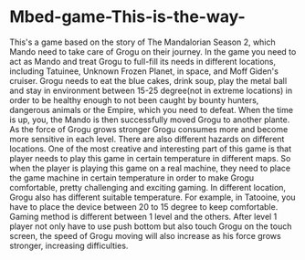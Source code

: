 # Mbed-game-This-is-the-way-
This's a game based on the story of The Mandalorian Season 2, which Mando need to take care of Grogu on their journey. In the game you need to act as Mando and treat Grogu to full-fill its needs in different locations, including Tatuinee, Unknown Frozen Planet, in space, and Moff Giden's cruiser. Grogu needs to eat the blue cakes, drink soup, play the metal ball and stay in environment between 15-25 degree(not in extreme locations) in order to be healthy enough to not been caught by bounty hunters, dangerous animals or the Empire, which you need to defeat. When the time is up, you, the Mando is then successfully moved Grogu to another plante. As the force of Grogu grows stronger Grogu consumes more and become more sensitive in each level. There are also different hazards on different locations. One of the most creative and interesting part of this game is that player needs to play this game in certain temperature in different maps. So when the player is playing this game on a real machine, they need to place the game machine in certain temperature in order to make Grogu comfortable, pretty challenging and exciting gaming. In different location, Grogu also has different suitable temperature. For example, in Tatooine, you have to place the device between 20 to 15 degree to keep comfortable. Gaming method is different between 1 level and the others. After level 1 player not only have to use push bottom but also touch Grogu on the touch screen, the speed of Grogu moving will also increase as his force grows stronger, increasing difficulties.
